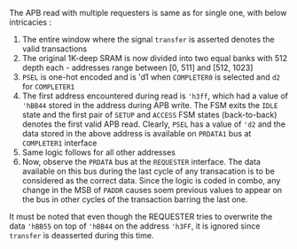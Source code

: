 The APB read with multiple requesters is same as for single one, with below intricacies : 

1. The entire window where the signal `transfer` is asserted denotes the valid transactions
2. The original 1K-deep SRAM is now divided into two equal banks with 512 depth each - addresses range between [0, 511] and [512, 1023]
3. `PSEL` is one-hot encoded and is 'd1 when `COMPLETER0` is selected and `d2` for `COMPLETER1`
4. The first address encountered during read is `'h3ff`, which had a value of `'hBB44` stored in the address during APB write. The FSM exits the `IDLE` state and the first pair of `SETUP` and `ACCESS` FSM states (back-to-back) denotes the first valid APB read. Clearly, `PSEL` has a value of `'d2` and the data stored in the above address is available on `PRDATA1` bus at `COMPLETER1` interface
5. Same logic follows for all other addresses
6. Now, observe the `PRDATA` bus at the `REQUESTER` interface. The data available on this bus during the last cycle of any transacation is to be considered as the correct data. Since the logic is coded in combo, any change in the MSB of `PADDR` causes soem previous values to appear on the bus in other cycles of the transaction barring the last one.

It must be noted that even though the REQUESTER tries to overwrite the data `'hBB55` on top of `'hBB44` on the address `'h3FF`, it is ignored since `transfer` is deasserted during this time.
